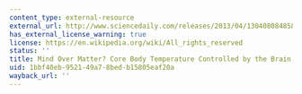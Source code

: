 ```yaml
---
content_type: external-resource
external_url: http://www.sciencedaily.com/releases/2013/04/130408084858.htm
has_external_license_warning: true
license: https://en.wikipedia.org/wiki/All_rights_reserved
status: ''
title: Mind Over Matter? Core Body Temperature Controlled by the Brain
uid: 1bbf40eb-9521-49a7-8bed-b15805eaf20a
wayback_url: ''
---
```

